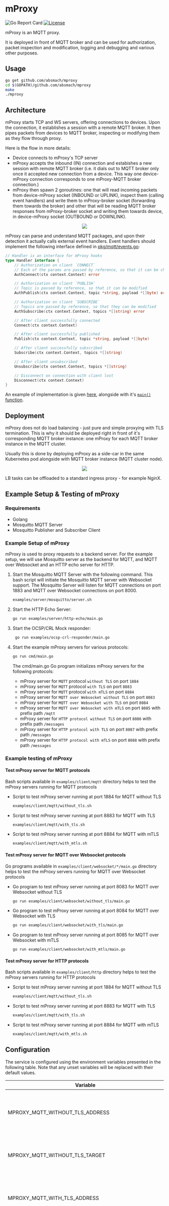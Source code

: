# mProxy

![Go Report Card][grc]
[![License][LIC-BADGE]][LIC]

mProxy is an MQTT proxy.

It is deployed in front of MQTT broker and can be used for authorization, packet inspection and modification,
logging and debugging and various other purposes.

## Usage

```bash
go get github.com/absmach/mproxy
cd $(GOPATH)/github.com/absmach/mproxy
make
./mproxy
```

## Architecture

mProxy starts TCP and WS servers, offering connections to devices. Upon the connection, it establishes a session with a remote MQTT broker.
It then pipes packets from devices to MQTT broker, inspecting or modifying them as they flow through proxy.

Here is the flow in more details:

- Device connects to mProxy's TCP server
- mProxy accepts the inbound (IN) connection and estabishes a new session with remote MQTT broker
  (i.e. it dials out to MQTT broker only once it accepted new connection from a device.
  This way one device-mProxy connection corresponds to one mProxy-MQTT broker connection.)
- mProxy then spawn 2 goroutines: one that will read incoming packets from device-mProxy socket (INBOUND or UPLINK),
  inspect them (calling event handlers) and write them to mProxy-broker socket (forwarding them towards the broker)
  and other that will be reading MQTT broker responses from mProxy-broker socket and writing them towards device,
  in device-mProxy socket (OUTBOUND or DOWNLINK).

<p align="center"><img src="docs/img/mproxy.png"></p>

mProxy can parse and understand MQTT packages, and upon their detection it actually calls external event handlers.
Event handlers should implement the following interface defined in [pkg/mqtt/events.go](pkg/mqtt/events.go):

```go
// Handler is an interface for mProxy hooks
type Handler interface {
    // Authorization on client `CONNECT`
    // Each of the params are passed by reference, so that it can be changed
    AuthConnect(ctx context.Context) error

    // Authorization on client `PUBLISH`
    // Topic is passed by reference, so that it can be modified
    AuthPublish(ctx context.Context, topic *string, payload *[]byte) error

    // Authorization on client `SUBSCRIBE`
    // Topics are passed by reference, so that they can be modified
    AuthSubscribe(ctx context.Context, topics *[]string) error

    // After client successfully connected
    Connect(ctx context.Context)

    // After client successfully published
    Publish(ctx context.Context, topic *string, payload *[]byte)

    // After client successfully subscribed
    Subscribe(ctx context.Context, topics *[]string)

    // After client unsubscribed
    Unsubscribe(ctx context.Context, topics *[]string)

    // Disconnect on connection with client lost
    Disconnect(ctx context.Context)
}
```

An example of implementation is given [here](examples/simple/simple.go), alongside with it's [`main()` function](cmd/main.go).

## Deployment

mProxy does not do load balancing - just pure and simple proxying with TLS termination. This is why it should be deployed
right in front of it's corresponding MQTT broker instance: one mProxy for each MQTT broker instance in the MQTT cluster.

Usually this is done by deploying mProxy as a side-car in the same Kubernetes pod alongside with MQTT broker instance (MQTT cluster node).

<p align="center"><img src="docs/img/mproxy-cluster.png"></p>

LB tasks can be offloaded to a standard ingress proxy - for example NginX.

## Example Setup & Testing of mProxy

### Requirements

- Golang
- Mosquitto MQTT Server
- Mosquitto Publisher and Subscriber Client

### Example Setup of mProxy

mProxy is used to proxy requests to a backend server. For the example setup, we will use Mosquitto server as the backend for MQTT, and MQTT over Websocket and an HTTP echo server for HTTP.

1. Start the Mosquitto MQTT Server with the following command. This bash script will initiate the Mosquitto MQTT server with Websocket support. The Mosquitto Server will listen for MQTT connections on port 1883 and MQTT over Websocket connections on port 8000.

   ```bash
   examples/server/mosquitto/server.sh
   ```

2. Start the HTTP Echo Server:

   ```bash
   go run examples/server/http-echo/main.go
   ```

3. Start the OCSP/CRL Mock responder:

   ```bash
    go run examples/ocsp-crl-responder/main.go
   ```

4. Start the example mProxy servers for various protocols:

   ```bash
   go run cmd/main.go
   ```

   The cmd/main.go Go program initializes mProxy servers for the following protocols:

   - mProxy server for `MQTT` protocol `without TLS` on port `1884`
   - mProxy server for `MQTT` protocol `with TLS` on port `8883`
   - mProxy server for `MQTT` protocol `with mTLS` on port `8884`
   - mProxy server for `MQTT over Websocket without TLS` on port `8083`
   - mProxy server for `MQTT over Websocket with TLS` on port `8084`
   - mProxy server for `MQTT over Websocket with mTLS` on port `8085` with prefix path `/mqtt`
   - mProxy server for `HTTP protocol without TLS` on port `8086` with prefix path `/messages`
   - mProxy server for `HTTP protocol with TLS` on port `8087` with prefix path `/messages`
   - mProxy server for `HTTP protocol with mTLS` on port `8088` with prefix path `/messages`

### Example testing of mProxy

#### Test mProxy server for MQTT protocols

Bash scripts available in `examples/client/mqtt` directory helps to test the mProxy servers running for MQTT protocols

- Script to test mProxy server running at port 1884 for MQTT without TLS

  ```bash
  examples/client/mqtt/without_tls.sh
  ```

- Script to test mProxy server running at port 8883 for MQTT with TLS

  ```bash
  examples/client/mqtt/with_tls.sh
  ```

- Script to test mProxy server running at port 8884 for MQTT with mTLS

  ```bash
  examples/client/mqtt/with_mtls.sh
  ```

#### Test mProxy server for MQTT over Websocket protocols

Go programs available in `examples/client/websocket/*/main.go` directory helps to test the mProxy servers running for MQTT over Websocket protocols

- Go program to test mProxy server running at port 8083 for MQTT over Websocket without TLS

  ```bash
  go run examples/client/websocket/without_tls/main.go
  ```

- Go program to test mProxy server running at port 8084 for MQTT over Websocket with TLS

  ```bash
  go run examples/client/websocket/with_tls/main.go
  ```

- Go program to test mProxy server running at port 8085 for MQTT over Websocket with mTLS

  ```bash
  go run examples/client/websocket/with_mtls/main.go
  ```

#### Test mProxy server for HTTP protocols

Bash scripts available in `examples/client/http` directory helps to test the mProxy servers running for HTTP protocols

- Script to test mProxy server running at port 1884 for MQTT without TLS

  ```bash
  examples/client/mqtt/without_tls.sh
  ```

- Script to test mProxy server running at port 8883 for MQTT with TLS

  ```bash
  examples/client/mqtt/with_tls.sh
  ```

- Script to test mProxy server running at port 8884 for MQTT with mTLS

  ```bash
  examples/client/mqtt/with_mtls.sh
  ```

## Configuration

The service is configured using the environment variables presented in the following table. Note that any unset variables will be replaced with their default values.

| Variable                                         | Description                                                                                                                         | Default                    |
| ------------------------------------------------ | ----------------------------------------------------------------------------------------------------------------------------------- | -------------------------- |
| MPROXY_MQTT_WITHOUT_TLS_ADDRESS                  | MQTT without TLS inbound (IN) connection listening address                                                                          | :1884                      |
| MPROXY_MQTT_WITHOUT_TLS_TARGET                   | MQTT without TLS outbound (OUT) connection address                                                                                  | localhost:1883             |
| MPROXY_MQTT_WITH_TLS_ADDRESS                     | MQTT with TLS inbound (IN) connection listening address                                                                             | :8883                      |
| MPROXY_MQTT_WITH_TLS_TARGET                      | MQTT with TLS outbound (OUT) connection address                                                                                     | localhost:1883             |
| MPROXY_MQTT_WITH_TLS_CERT_FILE                   | MQTT with TLS certificate file path                                                                                                 | ssl/certs/server.crt       |
| MPROXY_MQTT_WITH_TLS_KEY_FILE                    | MQTT with TLS key file path                                                                                                         | ssl/certs/server.key       |
| MPROXY_MQTT_WITH_TLS_SERVER_CA_FILE              | MQTT with TLS server CA file path                                                                                                   | ssl/certs/ca.crt           |
| MPROXY_MQTT_WITH_MTLS_ADDRESS                    | MQTT with mTLS inbound (IN) connection listening address                                                                            | :8884                      |
| MPROXY_MQTT_WITH_MTLS_TARGET                     | MQTT with mTLS outbound (OUT) connection address                                                                                    | localhost:1883             |
| MPROXY_MQTT_WITH_MTLS_CERT_FILE                  | MQTT with mTLS certificate file path                                                                                                | ssl/certs/server.crt       |
| MPROXY_MQTT_WITH_MTLS_KEY_FILE                   | MQTT with mTLS key file path                                                                                                        | ssl/certs/server.key       |
| MPROXY_MQTT_WITH_MTLS_SERVER_CA_FILE             | MQTT with mTLS server CA file path                                                                                                  | ssl/certs/ca.crt           |
| MPROXY_MQTT_WITH_MTLS_CLIENT_CA_FILE             | MQTT with mTLS client CA file path                                                                                                  | ssl/certs/ca.crt           |
| MPROXY_MQTT_WITH_MTLS_CERT_VALIDATION_METHODS    | MQTT with mTLS certificate validation methods, if no value or unset then mProxy server will not do client validation                | ocsp                       |
| MPROXY_MQTT_WITH_MTLS_OCSP_RESPONDER_URL         | MQTT with mTLS OCSP responder URL, it is used if OCSP responder URL is not available in client certificate AIA                      | http://localhost:8080/ocsp |
| MPROXY_MQTT_WS_WITHOUT_TLS_ADDRESS               | MQTT over Websocket without TLS inbound (IN) connection listening address                                                           | :8083                      |
| MPROXY_MQTT_WS_WITHOUT_TLS_TARGET                | MQTT over Websocket without TLS outbound (OUT) connection address                                                                   | ws://localhost:8000/       |
| MPROXY_MQTT_WS_WITH_TLS_ADDRESS                  | MQTT over Websocket with TLS inbound (IN) connection listening address                                                              | :8084                      |
| MPROXY_MQTT_WS_WITH_TLS_TARGET                   | MQTT over Websocket with TLS outbound (OUT) connection address                                                                      | ws://localhost:8000/       |
| MPROXY_MQTT_WS_WITH_TLS_CERT_FILE                | MQTT over Websocket with TLS certificate file path                                                                                  | ssl/certs/server.crt       |
| MPROXY_MQTT_WS_WITH_TLS_KEY_FILE                 | MQTT over Websocket with TLS key file path                                                                                          | ssl/certs/server.key       |
| MPROXY_MQTT_WS_WITH_TLS_SERVER_CA_FILE           | MQTT over Websocket with TLS server CA file path                                                                                    | ssl/certs/ca.crt           |
| MPROXY_MQTT_WS_WITH_MTLS_ADDRESS                 | MQTT over Websocket with mTLS inbound (IN) connection listening address                                                             | :8085                      |
| MPROXY_MQTT_WS_WITH_MTLS_PREFIX_PATH             | MQTT over Websocket with mTLS inbound (IN) connection path                                                                          | /mqtt                      |
| MPROXY_MQTT_WS_WITH_MTLS_TARGET                  | MQTT over Websocket with mTLS outbound (OUT) connection address                                                                     | ws://localhost:8000/       |
| MPROXY_MQTT_WS_WITH_MTLS_CERT_FILE               | MQTT over Websocket with mTLS certificate file path                                                                                 | ssl/certs/server.crt       |
| MPROXY_MQTT_WS_WITH_MTLS_KEY_FILE                | MQTT over Websocket with mTLS key file path                                                                                         | ssl/certs/server.key       |
| MPROXY_MQTT_WS_WITH_MTLS_SERVER_CA_FILE          | MQTT over Websocket with mTLS server CA file path                                                                                   | ssl/certs/ca.crt           |
| MPROXY_MQTT_WS_WITH_MTLS_CLIENT_CA_FILE          | MQTT over Websocket with mTLS client CA file path                                                                                   | ssl/certs/ca.crt           |
| MPROXY_MQTT_WS_WITH_MTLS_CERT_VALIDATION_METHODS | MQTT over Websocket with mTLS certificate validation methods, if no value or unset then mProxy server will not do client validation | ocsp                       |
| MPROXY_MQTT_WS_WITH_MTLS_OCSP_RESPONDER_URL      | MQTT over Websocket with mTLS OCSP responder URL, it is used if OCSP responder URL is not available in client certificate AIA       | http://localhost:8080/ocsp |
| MPROXY_HTTP_WITHOUT_TLS_ADDRESS                  | HTTP without TLS inbound (IN) connection listening address                                                                          | :8086                      |
| MPROXY_HTTP_WITHOUT_TLS_PREFIX_PATH              | HTTP without TLS inbound (IN) connection path                                                                                       | /messages                  |
| MPROXY_HTTP_WITHOUT_TLS_TARGET                   | HTTP without TLS outbound (OUT) connection address                                                                                  | http://localhost:8888/     |
| MPROXY_HTTP_WITH_TLS_ADDRESS                     | HTTP with TLS inbound (IN) connection listening address                                                                             | :8087                      |
| MPROXY_HTTP_WITH_TLS_PREFIX_PATH                 | HTTP with TLS inbound (IN) connection path                                                                                          | /messages                  |
| MPROXY_HTTP_WITH_TLS_TARGET                      | HTTP with TLS outbound (OUT) connection address                                                                                     | http://localhost:8888/     |
| MPROXY_HTTP_WITH_TLS_CERT_FILE                   | HTTP with TLS certificate file path                                                                                                 | ssl/certs/server.crt       |
| MPROXY_HTTP_WITH_TLS_KEY_FILE                    | HTTP with TLS key file path                                                                                                         | ssl/certs/server.key       |
| MPROXY_HTTP_WITH_TLS_SERVER_CA_FILE              | HTTP with TLS server CA file path                                                                                                   | ssl/certs/ca.crt           |
| MPROXY_HTTP_WITH_MTLS_ADDRESS                    | HTTP with mTLS inbound (IN) connection listening address                                                                            | :8088                      |
| MPROXY_HTTP_WITH_MTLS_PREFIX_PATH                | HTTP with mTLS inbound (IN) connection path                                                                                         | /messages                  |
| MPROXY_HTTP_WITH_MTLS_TARGET                     | HTTP with mTLS outbound (OUT) connection address                                                                                    | http://localhost:8888/     |
| MPROXY_HTTP_WITH_MTLS_CERT_FILE                  | HTTP with mTLS certificate file path                                                                                                | ssl/certs/server.crt       |
| MPROXY_HTTP_WITH_MTLS_KEY_FILE                   | HTTP with mTLS key file path                                                                                                        | ssl/certs/server.key       |
| MPROXY_HTTP_WITH_MTLS_SERVER_CA_FILE             | HTTP with mTLS server CA file path                                                                                                  | ssl/certs/ca.crt           |
| MPROXY_HTTP_WITH_MTLS_CLIENT_CA_FILE             | HTTP with mTLS client CA file path                                                                                                  | ssl/certs/ca.crt           |
| MPROXY_HTTP_WITH_MTLS_CERT_VALIDATION_METHODS    | HTTP with mTLS certificate validation methods, if no value or unset then mProxy server will not do client validation                | ocsp                       |
| MPROXY_HTTP_WITH_MTLS_OCSP_RESPONDER_URL         | HTTP with mTLS OCSP responder URL, it is used if OCSP responder URL is not available in client certificate AIA                      | http://localhost:8080/ocsp |

## mProxy Configuration Environment Variables

### Server Configuration Environment Variables

- `ADDRESS` : Specifies the address at which mProxy will listen. Supports MQTT, MQTT over WebSocket, and HTTP proxy connections.
- `PREFIX_PATH` : Defines the path prefix when listening for MQTT over WebSocket or HTTP connections.
- `TARGET` : Specifies the address of the target server, including any prefix path if available. The target server can be an MQTT server, MQTT over WebSocket, or an HTTP server.

### TLS Configuration Environment Variables

- `CERT_FILE` : Path to the TLS certificate file.
- `KEY_FILE` : Path to the TLS certificate key file.
- `SERVER_CA_FILE` : Path to the Server CA certificate file.
- `CLIENT_CA_FILE` : Path to the Client CA certificate file.
- `CERT_VALIDATION_METHODS` : Methods for validating certificates. Accepted values are `ocsp` or `crl`.
  For the `ocsp` value, the `tls.Config` attempts to retrieve the OCSP responder/server URL from the Authority Information Access (AIA) section of the client certificate. If the client certificate lacks an OCSP responder URL or if an alternative URL is preferred, you can override it using the environmental variable `OCSP_RESPONDER_URL`.  
  For the `crl` value, the `tls.Config` attempts to obtain the Certificate Revocation List (CRL) file from the CRL Distribution Point section in the client certificate. If the client certificate lacks a CRL distribution point section, or if you prefer to override it, you can use the environmental variables `CRL_DISTRIBUTION_POINTS` and `CRL_DISTRIBUTION_POINTS_ISSUER_CERT_FILE`. If no CRL distribution point server is available, you can specify an offline CRL file using the environmental variables `OFFLINE_CRL_FILE` and `OFFLINE_CRL_ISSUER_CERT_FILE`.

#### OCSP Configuration Environment Variables

- `OCSP_DEPTH` : Depth of client certificate verification in the OCSP method. The default value is 0, meaning there is no limit, and all certificates are verified.
- `OCSP_RESPONDER_URL` : Override value for the OCSP responder URL present in the Authority Information Access (AIA) section of the client certificate. If left empty, it expects the OCSP responder URL from the AIA section of the client certificate.

#### CRL Configuration Environment Variables

- `CRL_DEPTH`: Depth of client certificate verification in the CRL method. The default value is 1, meaning only the leaf certificate is verified.
- `CRL_DISTRIBUTION_POINTS` : Override for the CRL Distribution Point value present in the certificate's CRL Distribution Point section.
- `CRL_DISTRIBUTION_POINTS_ISSUER_CERT_FILE` : Path to the issuer certificate file for verifying the CRL retrieved from `CRL_DISTRIBUTION_POINTS`.
- `OFFLINE_CRL_FILE` : Path to th offline CRL file, which can be used if the CRL Distribution point is not available in either the environmental variable or the certificate's CRL Distribution Point section.
- `OFFLINE_CRL_ISSUER_CERT_FILE` : Location of the issuer certificate file for verifying the offline CRL file specified in `OFFLINE_CRL_FILE`.

## Adding Prefix to Environmental Variables

mProxy relies on the [caarlos0/env](https://github.com/caarlos0/env) package to load environmental variables into its [configuration](https://github.com/arvindh123/mproxy/blob/main/config.go#L15).
You can control how these variables are loaded by passing `env.Options` to the `config.EnvParse` function.

To add a prefix to environmental variables, use `env.Options{Prefix: "MPROXY_"}` from the [caarlos0/env](https://github.com/caarlos0/env) package. For example:

```go
package main
import (
  "github.com/caarlos0/env/v10"
  "github.com/absmach/mproxy"
)

mqttConfig := mproxy.Config{}
if err := mqttConfig.EnvParse(env.Options{Prefix:  "MPROXY_" }); err != nil {
    panic(err)
}
fmt.Printf("%+v\n")
```

In the above snippet, `mqttConfig.EnvParse` expects all environmental variables with the prefix `MPROXY_`.
For instance:

- MPROXY_ADDRESS
- MPROXY_PREFIX_PATH
- MPROXY_TARGET
- MPROXY_CERT_FILE
- MPROXY_KEY_FILE
- MPROXY_SERVER_CA_FILE
- MPROXY_CLIENT_CA_FILE
- MPROXY_CERT_VALIDATION_METHODS
- MPROXY_OCSP_DEPTH
- MPROXY_OCSP_RESPONDER_URL
- MPROXY_CRL_DEPTH
- MPROXY_CRL_DISTRIBUTION_POINTS
- MPROXY_CRL_DISTRIBUTION_POINTS_ISSUER_CERT_FILE
- MPROXY_OFFLINE_CRL_FILE
- MPROXY_OFFLINE_CRL_ISSUER_CERT_FILE

## License

[Apache-2.0](LICENSE)

[grc]: https://goreportcard.com/badge/github.com/absmach/mproxy
[LIC]: LICENCE
[LIC-BADGE]: https://img.shields.io/badge/License-Apache_2.0-blue.svg
